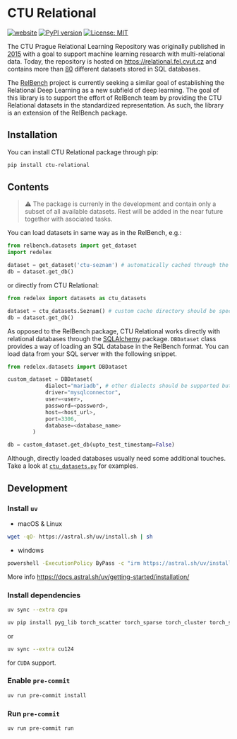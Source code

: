 # CTU Relational

[![website](https://img.shields.io/badge/website-live-brightgreen)](https://relational.fel.cvut.cz)
[![PyPI version](https://img.shields.io/pypi/v/ctu-relational?color=brightgreen)](https://pypi.org/project/ctu-relational/)
[![License: MIT](https://img.shields.io/badge/License-MIT-brightgreen.svg)](https://opensource.org/licenses/MIT)

The CTU Prague Relational Learning Repository was originally published in [2015](https://arxiv.org/abs/1511.03086v1) with a goal to support machine learning research with multi-relational data. Today, the repository is hosted on https://relational.fel.cvut.cz and contains more than [80](https://relational.fel.cvut.cz/statistics) different datasets stored in SQL databases.

The [RelBench](https://github.com/snap-stanford/relbench) project is currently seeking a similar goal of establishing the Relational Deep Learning as a new subfield of deep learning. The goal of this library is to support the effort of RelBench team by providing the CTU Relational datasets in the standardized representation. As such, the library is an extension of the RelBench package.

## Installation

You can install CTU Relational package through pip:

```bash
pip install ctu-relational
```

## Contents

> :warning: The package is currenly in the development and contain only a subset of all available datasets. Rest will be added in the near future together with asociated tasks.

You can load datasets in same way as in the RelBench, e.g.:

```python
from relbench.datasets import get_dataset
import redelex

dataset = get_dataset('ctu-seznam') # automatically cached through the relbench package
db = dataset.get_db()
```

or directly from CTU Relational:

```python
from redelex import datasets as ctu_datasets

dataset = ctu_datasets.Seznam() # custom cache directory should be specified
db = dataset.get_db()
```

As opposed to the RelBench package, CTU Relational works directly with relational databases through the [SQLAlchemy](https://github.com/sqlalchemy/sqlalchemy?tab=readme-ov-file#sqlalchemy) package. `DBDataset` class provides a way of loading an SQL database in the RelBench format. You can load data from your SQL server with the following snippet.

```python
from redelex.datasets import DBDataset

custom_dataset = DBDataset(
            dialect="mariadb", # other dialects should be supported but weren't tested
            driver="mysqlconnector",
            user=<user>,
            password=<password>,
            host=<host_url>,
            port=3306,
            database=<database_name>
        )

db = custom_dataset.get_db(upto_test_timestamp=False)
```

Although, directly loaded databases usually need some additional touches. Take a look at [`ctu_datasets.py`](https://github.com/jakubpeleska/ctu-relational-py/blob/d666c3694c10d3702a917db2fa162e2b259e6546/redelex/datasets/ctu_datasets.py) for examples.

## Development

### Install `uv`

- macOS & Linux

```bash
wget -qO- https://astral.sh/uv/install.sh | sh
```

- windows

```bash
powershell -ExecutionPolicy ByPass -c "irm https://astral.sh/uv/install.ps1 | iex"
```

More info https://docs.astral.sh/uv/getting-started/installation/

### Install dependencies

```bash
uv sync --extra cpu

uv pip install pyg_lib torch_scatter torch_sparse torch_cluster torch_spline_conv -f https://data.pyg.org/whl/torch-2.4.0+cpu.html
```

or

```bash
uv sync --extra cu124
```

for `CUDA` support.

### Enable `pre-commit`

```bash
uv run pre-commit install
```

### Run `pre-commit`

```bash
uv run pre-commit run
```
